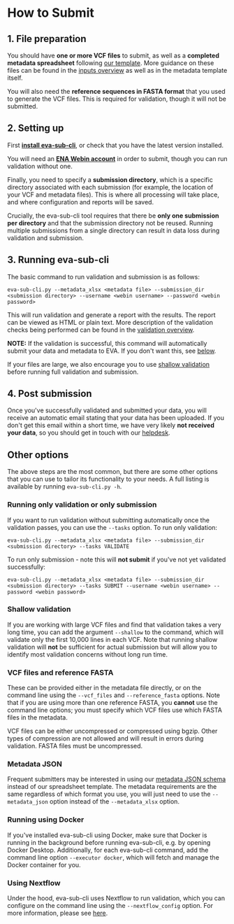 # How to Submit

## 1. File preparation
You should have **one or more VCF files** to submit, as well as a **completed metadata spreadsheet** following [our 
template](https://raw.githubusercontent.com/EBIvariation/eva-sub-cli/main/eva_sub_cli/etc/EVA_Submission_template.xlsx).
More guidance on these files can be found in the [inputs overview](input_file_overview.md) as well as in the metadata 
template itself.

You will also need the **reference sequences in FASTA format** that you used to generate the VCF files. This is required for
validation, though it will not be submitted.

## 2. Setting up
First [**install eva-sub-cli**](installation.md), or check that you have the latest version installed.

You will need an [**ENA Webin account**](https://www.ebi.ac.uk/ena/submit/webin/login) in order to submit, though you
can run validation without one.

Finally, you need to specify a **submission directory**, which is a specific directory associated with each submission (for
example, the location of your VCF and metadata files). This is where all processing will take place, and where
configuration and reports will be saved.

Crucially, the eva-sub-cli tool requires that there be **only one submission per directory** and
that the submission directory not be reused. Running multiple submissions from a single directory can result in data 
loss during validation and submission.

## 3. Running eva-sub-cli
The basic command to run validation and submission is as follows:
```shell
eva-sub-cli.py --metadata_xlsx <metadata file> --submission_dir <submission directory> --username <webin username> --password <webin password>
```
This will run validation and generate a report with the results. The report can be viewed as HTML or plain text. More 
description of the validation checks being performed can be found in the [validation overview](validation_overview.md).

**NOTE:** If the validation is successful, this command will automatically submit your data and metadata to EVA. If you 
don't want this, see [below](#running-only-validation-or-only-submission).

If your files are large, we also encourage you to use [shallow validation](#shallow-validation) before running full
validation and submission.

## 4. Post submission
Once you've successfully validated and submitted your data, you will receive an automatic email stating that your data
has been uploaded. If you don't get this email within a short time, we have very likely **not received your data**, so
you should get in touch with our [helpdesk](mailto:eva-helpdesk@ebi.ac.uk).

## Other options
The above steps are the most common, but there are some other options that you can use to tailor its functionality to
your needs. A full listing is available by running `eva-sub-cli.py -h`.

### Running only validation or only submission
If you want to run validation without submitting automatically once the validation passes, you can use the `--tasks` 
option. To run only validation:
```shell
eva-sub-cli.py --metadata_xlsx <metadata file> --submission_dir <submission directory> --tasks VALIDATE
```
To run only submission - note this will **not submit** if you've not yet validated successfully:
```shell
eva-sub-cli.py --metadata_xlsx <metadata file> --submission_dir <submission directory> --tasks SUBMIT --username <webin username> --password <webin password>
```

### Shallow validation
If you are working with large VCF files and find that validation takes a very long time, you can add the
argument `--shallow` to the command, which will validate only the first 10,000 lines in each VCF. Note that running
shallow validation will **not** be sufficient for actual submission but will allow you to identify most validation concerns without long run time.

### VCF files and reference FASTA
These can be provided either in the metadata file directly, or on the command line using the `--vcf_files` and
`--reference_fasta` options. Note that if you are using more than one reference FASTA, you **cannot** use the command 
line options; you must specify which VCF files use which FASTA files in the metadata.

VCF files can be either uncompressed or compressed using bgzip.
Other types of compression are not allowed and will result in errors during validation.
FASTA files must be uncompressed.

### Metadata JSON
Frequent submitters may be interested in using our [metadata JSON schema](https://github.com/EBIvariation/eva-sub-cli/blob/main/eva_sub_cli/etc/eva_schema.json)
instead of our spreadsheet template. The metadata requirements are the same regardless of which format you use, you will
just need to use the `--metadata_json` option instead of the `--metadata_xlsx` option.

### Running using Docker
If you've installed eva-sub-cli using Docker, make sure that Docker is running in the background before running 
eva-sub-cli, e.g. by opening Docker Desktop. Additionally, for each eva-sub-cli command, add the command line option 
`--executor docker`, which will fetch and manage the Docker container for you.

### Using Nextflow
Under the hood, eva-sub-cli uses Nextflow to run validation, which you can configure on the command line using the 
`--nextflow_config` option. For more information, please see [here](using_nextflow.md).

